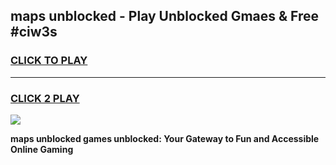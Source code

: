 
## maps unblocked - Play Unblocked Gmaes & Free #ciw3s
<h3>
<a href="https://news.freeplayer.one?title=maps_unblocked&ref=24F">CLICK TO PLAY</a></h3>
<hr>

<h3>
<a href="https://news.freeplayer.one?title=maps_unblocked&ref=24F">CLICK 2 PLAY</a>
  
</h3>

<a href="https://news.freeplayer.one?title=maps_unblocked&ref=24F/"><img src="https://clearcache.store/games.png"></a>


**maps unblocked games unblocked: Your Gateway to Fun and Accessible Online Gaming**
